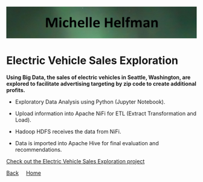 <link rel="stylesheet" href="/assets/css/main.css">

![michelle_banner](https://github.com/michelle-bh/michelle-bh.github.io/blob/main/images/michelle_banner.jpg?raw=true)

# Electric Vehicle Sales Exploration

<div class="group" markdown="1">

**Using Big Data, the sales of electric vehicles in Seattle, Washington, are explored to facilitate advertising targeting by zip code to create additional profits.**

*	Exploratory Data Analysis using Python (Jupyter Notebook).

*	Upload information into Apache NiFi for ETL (Extract Transformation and Load).

*	Hadoop HDFS receives the data from NiFi.

*	Data is imported into Apache Hive for final evaluation and recommendations.

[Check out the Electric Vehicle Sales Exploration project](https://github.com/michelle-bh/michelle-bh.github.io/tree/main/Electric-Vehicles-Sales-Exploration)

</div>

<div class="nav" markdown="1">

[Back](../README.md) &nbsp; &nbsp; [Home](https://michelle-bh.github.io/)

</div>